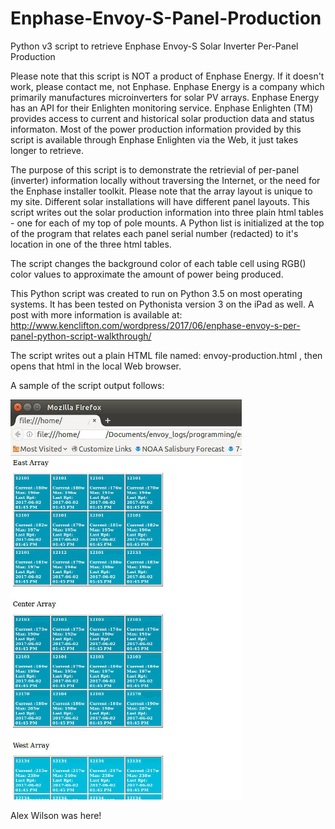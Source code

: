 # Enphase-Envoy-S-Panel-Production
Python v3 script to retrieve Enphase Envoy-S Solar Inverter Per-Panel Production

Please note that this script is NOT a product of Enphase Energy. If it doesn't work, please contact me, not Enphase. Enphase Energy is a company which primarily manufactures microinverters for solar PV arrays. Enphase Energy has an API for their Enlighten monitoring service. Enphase Enlighten (TM) provides access to current and historical solar production data and status informaton. Most of the power production information provided by this script is available through Enphase Enlighten via the Web, it just takes longer to retrieve.

The purpose of this script is to demonstrate the retrievial of per-panel (inverter) information locally without traversing the Internet, or the need for the Enphase installer toolkit.
Please note that the array layout is unique to my site.  Different solar installations will have different panel layouts.  This script writes out the solar production information into three plain html tables - one for each of my top of pole mounts.  A Python list is initialized at the top of the program that relates each panel serial number (redacted) to it's location in one of the three html tables.

The script changes the background color of each table cell using RGB() color values to approximate the amount of power being produced.

This Python script was created to run on Python 3.5 on most operating systems.
It has been tested on Pythonista version 3 on the iPad as well.
A post with more information is available at: http://www.kenclifton.com/wordpress/2017/06/enphase-envoy-s-per-panel-python-script-walkthrough/

The script writes out a plain HTML file named: envoy-production.html , then opens that html in the local Web browser.

A sample of the script output follows:

![Screenshot of Solar Production](production-screenshot.png)

Alex Wilson was here!
